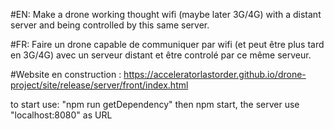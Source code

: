 #EN:
Make a drone working thought wifi (maybe later 3G/4G) with a distant server and being controlled by this same server.

#FR:
Faire un drone capable de communiquer par wifi (et peut être plus tard en 3G/4G) avec un serveur distant et être controlé par ce même serveur.


#Website en construction : https://acceleratorlastorder.github.io/drone-project/site/release/server/front/index.html


to start use: "npm run getDependency" then npm start, the server use "localhost:8080" as URL
